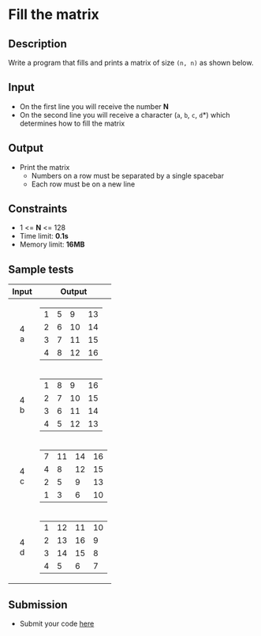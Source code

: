 # Fill the matrix

## Description
Write a program that fills and prints a matrix of size `(n, n)` as shown below.

## Input
- On the first line you will receive the number **N**
- On the second line you will receive a character (`a`, `b`, `c`, `d`\*) which determines how to fill the matrix

## Output
- Print the matrix
  - Numbers on a row must be separated by a single spacebar
  - Each row must be on a new line

## Constraints
- 1 <= **N** <= 128
- Time limit: **0.1s**
- Memory limit: **16MB**

## Sample tests

| Input  | Output |
|:------:|:------:|
| 4<br>a | <table><tbody><tr><td>1</td><td>5</td><td>9</td><td>13</td></tr><tr><td>2</td><td>6</td><td>10</td><td>14</td></tr><tr><td>3</td><td>7</td><td>11</td><td>15</td></tr><tr><td>4</td><td>8</td><td>12</td><td>16</td></tr></tbody></table> |
| 4<br>b | <table><tbody><tr><td>1</td><td>8</td><td>9</td><td>16</td></tr><tr><td>2</td><td>7</td><td>10</td><td>15</td></tr><tr><td>3</td><td>6</td><td>11</td><td>14</td></tr><tr><td>4</td><td>5</td><td>12</td><td>13</td></tr></tbody></table> |
| 4<br>c | <table><tbody><tr><td>7</td><td>11</td><td>14</td><td>16</td></tr><tr><td>4</td><td>8</td><td>12</td><td>15</td></tr><tr><td>2</td><td>5</td><td>9</td><td>13</td></tr><tr><td>1</td><td>3</td><td>6</td><td>10</td></tr></tbody></table> |
| 4<br>d | <table><tbody><tr><td>1</td><td>12</td><td>11</td><td>10</td></tr><tr><td>2</td><td>13</td><td>16</td><td>9</td></tr><tr><td>3</td><td>14</td><td>15</td><td>8</td></tr><tr><td>4</td><td>5</td><td>6</td><td>7</td></tr></tbody></table> |

## Submission
- Submit your code [here](http://bgcoder.com/Contests/Practice/Index/466#0)


